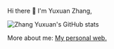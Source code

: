 
Hi there 👋 I'm Yuxuan Zhang, 

![Zhang Yuxuan's GitHub stats](https://github-readme-stats.vercel.app/api?username=Xiaojiu-z&show_icons=true&count_private=true&hide=prs&theme=default)

More about me: [My personal web.](https://xiaojiu-z.github.io/YuxuanZhang.github.io/)

